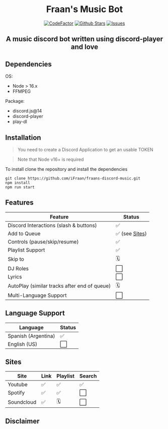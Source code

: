 <div align="center">
	<h1>Fraan's Music Bot</h1>
	<a href="https://www.codefactor.io/repository/github/ifraan/fraans-discord-music"><img src="https://www.codefactor.io/repository/github/ifraan/fraans-discord-music/badge" alt="CodeFactor" /></a>
	<a href="https://github.com/iFraan/fraans-discord-music"><img src="https://badgen.net/github/stars/iFraan/fraans-discord-music?color=yellow" alt="Github Stars"/></a>
	<a href="https://github.com/iFraan/fraans-discord-music/issues"><img src="https://badgen.net/github/open-issues/iFraan/fraans-discord-music?color=green" alt="Issues"/></a>
	<h2>A music discord bot written using discord-player and love</h2>
</div>

## Dependencies
OS:
* Node > 16.x
* FFMPEG
  
Package:
* discord.js@14
* discord-player
* play-dl


## Installation
> You need to create a Discord Application to get an usable TOKEN

> Note that Node v16+ is required

To install clone the repository and install the dependencies
```shell
git clone https://github.com/iFraan/fraans-discord-music.git
npm install
npm run start
```

## Features

| Feature | Status |
| - | - |
| Discord Interactions (slash & buttons) | ✅ |
| Add to Queue | ✅ (see [Sites](#sites))|
| Controls (pause/skip/resume) | ✅ |
| Playlist Support | ✅ |
| Skip to | 🗓️ |
| DJ Roles | ⬜ |
| Lyrics | ⬜ |
| AutoPlay (similar tracks after end of queue) | 🗓️ |
| Multi-Language Support | ⬜ |

## Language Support
| Language | Status |
| - | - |
| Spanish (Argentina) | ✅ |
| English (US) | ⬜ |

## Sites
| Site | Link | Playlist | Search |
| - | - | - | - |
| Youtube | ✅ | ✅ | ✅ | 
| Spotify | ✅ | ✅ | ⬜ | 
| Soundcloud | ✅ | 🗓️ | ⬜ | 

## Disclaimer 
